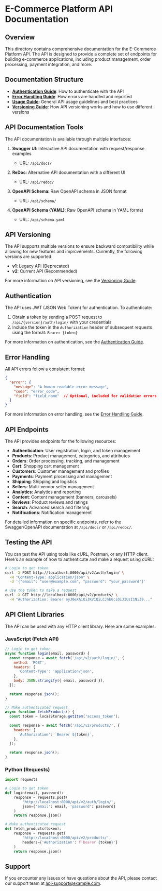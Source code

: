 # E-Commerce Platform API Documentation

## Overview

This directory contains comprehensive documentation for the E-Commerce Platform API. The API is designed to provide a complete set of endpoints for building e-commerce applications, including product management, order processing, payment integration, and more.

## Documentation Structure

- **[Authentication Guide](authentication_guide.md)**: How to authenticate with the API
- **[Error Handling Guide](error_handling.md)**: How errors are handled and reported
- **[Usage Guide](usage_guide.md)**: General API usage guidelines and best practices
- **[Versioning Guide](versioning_guide.md)**: How API versioning works and how to use different versions

## API Documentation Tools

The API documentation is available through multiple interfaces:

1. **Swagger UI**: Interactive API documentation with request/response examples
   - URL: `/api/docs/`

2. **ReDoc**: Alternative API documentation with a different UI
   - URL: `/api/redoc/`

3. **OpenAPI Schema**: Raw OpenAPI schema in JSON format
   - URL: `/api/schema/`

4. **OpenAPI Schema (YAML)**: Raw OpenAPI schema in YAML format
   - URL: `/api/schema.yaml`

## API Versioning

The API supports multiple versions to ensure backward compatibility while allowing for new features and improvements. Currently, the following versions are supported:

- **v1**: Legacy API (Deprecated)
- **v2**: Current API (Recommended)

For more information on API versioning, see the [Versioning Guide](versioning_guide.md).

## Authentication

The API uses JWT (JSON Web Token) for authentication. To authenticate:

1. Obtain a token by sending a POST request to `/api/{version}/auth/login/` with your credentials
2. Include the token in the `Authorization` header of subsequent requests using the format: `Bearer {token}`

For more information on authentication, see the [Authentication Guide](authentication_guide.md).

## Error Handling

All API errors follow a consistent format:

```json
{
  "error": {
    "message": "A human-readable error message",
    "code": "error_code",
    "field": "field_name"  // Optional, included for validation errors
  }
}
```

For more information on error handling, see the [Error Handling Guide](error_handling.md).

## API Endpoints

The API provides endpoints for the following resources:

- **Authentication**: User registration, login, and token management
- **Products**: Product management, categories, and attributes
- **Orders**: Order processing, tracking, and management
- **Cart**: Shopping cart management
- **Customers**: Customer management and profiles
- **Payments**: Payment processing and management
- **Shipping**: Shipping and logistics
- **Sellers**: Multi-vendor seller management
- **Analytics**: Analytics and reporting
- **Content**: Content management (banners, carousels)
- **Reviews**: Product reviews and ratings
- **Search**: Advanced search and filtering
- **Notifications**: Notification management

For detailed information on specific endpoints, refer to the Swagger/OpenAPI documentation at `/api/docs/` or `/api/redoc/`.

## Testing the API

You can test the API using tools like cURL, Postman, or any HTTP client. Here's an example of how to authenticate and make a request using cURL:

```bash
# Login to get token
curl -X POST http://localhost:8000/api/v2/auth/login/ \
  -H "Content-Type: application/json" \
  -d '{"email": "user@example.com", "password": "your_password"}'

# Use the token to make a request
curl -X GET http://localhost:8000/api/v2/products/ \
  -H "Authorization: Bearer eyJ0eXAiOiJKV1QiLCJhbGciOiJIUzI1NiJ9..."
```

## API Client Libraries

The API can be used with any HTTP client library. Here are some examples:

### JavaScript (Fetch API)

```javascript
// Login to get token
async function login(email, password) {
  const response = await fetch('/api/v2/auth/login/', {
    method: 'POST',
    headers: {
      'Content-Type': 'application/json',
    },
    body: JSON.stringify({ email, password }),
  });
  
  return response.json();
}

// Make authenticated request
async function fetchProducts() {
  const token = localStorage.getItem('access_token');
  
  const response = await fetch('/api/v2/products/', {
    headers: {
      'Authorization': `Bearer ${token}`,
    },
  });
  
  return response.json();
}
```

### Python (Requests)

```python
import requests

# Login to get token
def login(email, password):
    response = requests.post(
        'http://localhost:8000/api/v2/auth/login/',
        json={'email': email, 'password': password}
    )
    return response.json()

# Make authenticated request
def fetch_products(token):
    response = requests.get(
        'http://localhost:8000/api/v2/products/',
        headers={'Authorization': f'Bearer {token}'}
    )
    return response.json()
```

## Support

If you encounter any issues or have questions about the API, please contact our support team at api-support@example.com.
